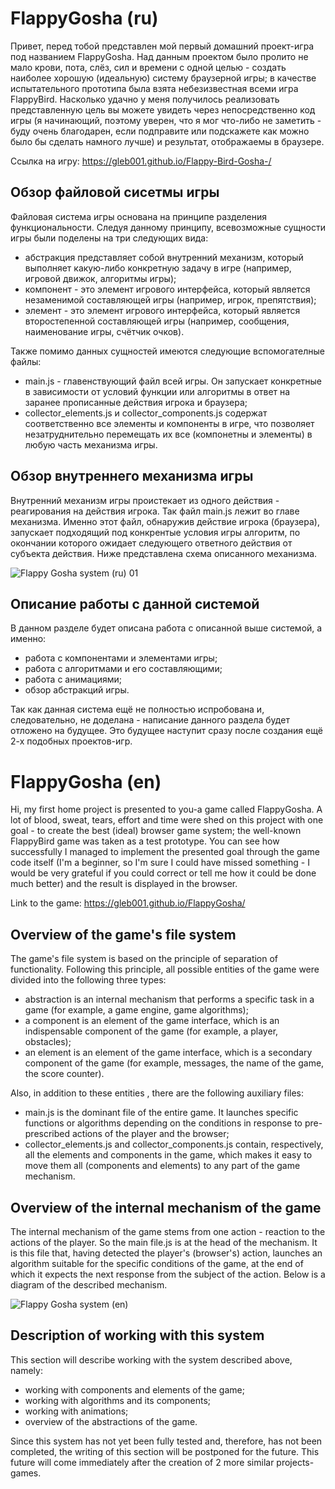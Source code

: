# FlappyGosha (ru)
Привет, перед тобой представлен мой первый домашний проект-игра под названием FlappyGosha. Над данным проектом было пролито не мало крови, пота, слёз, сил и времени с одной целью - создать наиболее хорошую (идеальную) систему браузерной игры; в качестве испытательного прототипа была взята небезизвестная всеми игра FlappyBird. Насколько удачно у меня получилось реализовать представленную цель вы можете увидеть через непосредственно код игры (я начинающий, поэтому уверен, что я мог что-либо не заметить - буду очень благодарен, если подправите или подскажете как можно было бы сделать намного лучше) и результат, отображаемы в браузере.

Ссылка на игру: https://gleb001.github.io/Flappy-Bird-Gosha-/

## Обзор файловой сисетмы игры
Файловая система игры основана на принципе разделения функциональности. Следуя данному принципу, всевозможные сущности игры были поделены на три следующих вида:
- абстракция представляет собой внутренний механизм, который выполняет какую-либо конкретную задачу в игре (например, игровой движок, алгоритмы игры);
- компонент - это элемент игрового интерфейса, который является незаменимой составляющей игры (например, игрок, препятствия);
- элемент - это элемент игрового интерфейса, который является второстепенной составляющей игры (например, сообщения, наименование игры, счётчик очков).

Также помимо данных сущностей имеются следующие вспомогателные файлы:
- main.js - главенствующий файл всей игры. Он запускает конкретные в зависимости от условий функции или алгоритмы в ответ на заранее прописанные действия игрока и браузера;
- collector_elements.js и collector_components.js содержат соответственно все элементы и компоненты в игре, что позволяет незатруднительно перемещать их  все (компонетны и элементы) в любую часть механизма игры.

## Обзор внутреннего механизма игры
Внутренний механизм игры проистекает из одного действия - реагирования на действия игрока. Так файл main.js лежит во главе механизма. Именно этот файл, обнаружив действие игрока (браузера), запускает подходящий под конкрентые условия игры алгоритм, по окончании которого ожидает следующего ответного действия от субъекта действия.
Ниже представлена схема описанного механизма.

![Flappy Gosha system (ru) 01](https://user-images.githubusercontent.com/89206789/179702762-db058d8a-c30f-4026-9148-952c17dcd904.png)

## Описание работы с данной системой
В данном разделе будет описана работа с описанной выше системой, а именно:
- работа с компонентами и элементами игры;
- работа с алгоритмами и его составляющими;
- работа с анимациями;
- обзор абстракций игры.

Так как данная система ещё не полностью испробована и, следовательно, не доделана - написание данного раздела будет отложено на будущее. Это будущее наступит сразу после создания ещё 2-х подобных проектов-игр.

# FlappyGosha (en)
Hi, my first home project is presented to you-a game called FlappyGosha. A lot of blood, sweat, tears, effort and time were shed on this project with one goal - to create the best (ideal) browser game system; the well-known FlappyBird game was taken as a test prototype. You can see how successfully I managed to implement the presented goal through the game code itself (I'm a beginner, so I'm sure I could have missed something - I would be very grateful if you could correct or tell me how it could be done much better) and the result is displayed in the browser.

Link to the game: https://gleb001.github.io/FlappyGosha/

## Overview of the game's file system
The game's file system is based on the principle of separation of functionality. Following this principle, all possible entities of the game were divided into the following three types:
- abstraction is an internal mechanism that performs a specific task in a game (for example, a game engine, game algorithms);
- a component is an element of the game interface, which is an indispensable component of the game (for example, a player, obstacles);
- an element is an element of the game interface, which is a secondary component of the game (for example, messages, the name of the game, the score counter).

Also, in addition to these entities , there are the following auxiliary files:
- main.js is the dominant file of the entire game. It launches specific functions or algorithms depending on the conditions in response to pre-prescribed actions of the player and the browser;
- collector_elements.js and collector_components.js contain, respectively, all the elements and components in the game, which makes it easy to move them all (components and elements) to any part of the game mechanism.

## Overview of the internal mechanism of the game
The internal mechanism of the game stems from one action - reaction to the actions of the player. So the main file.js is at the head of the mechanism. It is this file that, having detected the player's (browser's) action, launches an algorithm suitable for the specific conditions of the game, at the end of which it expects the next response from the subject of the action.
Below is a diagram of the described mechanism.

![Flappy Gosha system (en)](https://user-images.githubusercontent.com/89206789/179704756-5d0bd28d-4fa7-47b8-9512-698fdf9713c3.png)

## Description of working with this system
This section will describe working with the system described above, namely:
- working with components and elements of the game;
- working with algorithms and its components;
- working with animations;
- overview of the abstractions of the game.

Since this system has not yet been fully tested and, therefore, has not been completed, the writing of this section will be postponed for the future. This future will come immediately after the creation of 2 more similar projects-games.
